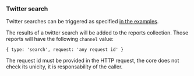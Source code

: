 ### Twitter search

Twitter searches can be triggered as specified [in the examples](https://github.com/sourcefabric-innovation/citizendesk-core/blob/master/opt/citizendesk/etc/utils/examples.txt#L24).

The results of a twitter search will be added to the reports
collection. Those reports will have the following `channel` value:

    { type: 'search', request: 'any request id' }

The request id must be provided in the HTTP request, the core does not
check its unicity, it is responsability of the caller.

